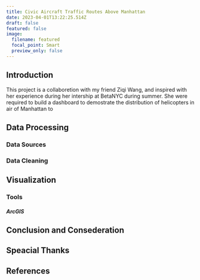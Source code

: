 ```yaml
---
title: Civic Aircraft Traffic Routes Above Manhattan
date: 2023-04-01T13:22:25.514Z
draft: false
featured: false
image:
  filename: featured
  focal_point: Smart
  preview_only: false
---
```

## Introduction

This project is a collaboretion with my friend Ziqi Wang, and inspired with her experience during her intership at BetaNYC during summer. She were required to build a dashboard to demostrate the distribution of helicopters in air of Manhattan to 

## Data Processing

### Data Sources

### Data Cleaning

## Visualization

### Tools

##### ArcGIS

## Conclusion and Consederation

## Speacial Thanks

## References
